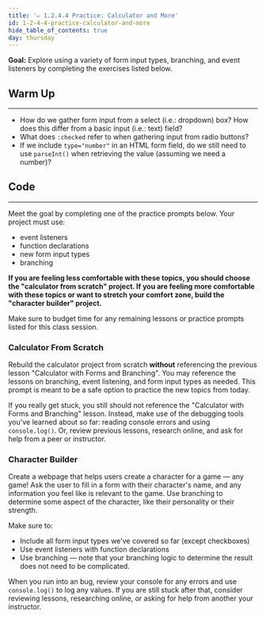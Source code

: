 ```yaml
---
title: '✏️ 1.2.4.4 Practice: Calculator and More'
id: 1-2-4-4-practice-calculator-and-more
hide_table_of_contents: true
day: thursday
---
```


**Goal:** Explore using a variety of form input types, branching, and event listeners by completing the exercises listed below.

## Warm Up
<hr />

* How do we gather form input from a select (i.e.: dropdown) box? How does this differ from a basic input (i.e.: text) field?
* What does `:checked` refer to when gathering input from radio buttons?
* If we include `type="number"` in an HTML form field, do we still need to use `parseInt()` when retrieving the value (assuming we need a number)?

## Code
<hr />

Meet the goal by completing one of the practice prompts below. Your project must use: 

* event listeners
* function declarations
* new form input types
* branching

**If you are feeling less comfortable with these topics, you should choose the "calculator from scratch" project. If you are feeling more comfortable with these topics or want to stretch your comfort zone, build the "character builder" project.**

Make sure to budget time for any remaining lessons or practice prompts listed for this class session.

### Calculator From Scratch

Rebuild the calculator project from scratch **without** referencing the previous lesson "Calculator with Forms and Branching". You may reference the lessons on branching, event listening, and form input types as needed. This prompt is meant to be a safe option to practice the new topics from today. 

If you really get stuck, you still should not reference the "Calculator with Forms and Branching" lesson. Instead, make use of the debugging tools you've learned about so far: reading console errors and using `console.log()`. Or, review previous lessons, research online, and ask for help from a peer or instructor. 

### Character Builder

Create a webpage that helps users create a character for a game — any game! Ask the user to fill in a form with their character's name, and any information you feel like is relevant to the game. Use branching to determine some aspect of the character, like their personality or their strength.

Make sure to:

* Include all form input types we've covered so far (except checkboxes)
* Use event listeners with function declarations
* Use branching — note that your branching logic to determine the result does not need to be complicated.

When you run into an bug, review your console for any errors and use `console.log()` to log any values. If you are still stuck after that, consider reviewing lessons, researching online, or asking for help from another your instructor.

